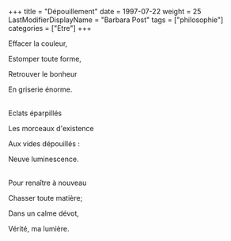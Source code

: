 +++
title = "Dépouillement"
date = 1997-07-22
weight = 25
LastModifierDisplayName = "Barbara Post"
tags = ["philosophie"]
categories = ["Etre"]
+++

Effacer la couleur,

Estomper toute forme,

Retrouver le bonheur

En griserie énorme.

 \
Eclats éparpillés

Les morceaux d'existence

Aux vides dépouillés :

Neuve luminescence.

 \
Pour renaître à nouveau

Chasser toute matière;

Dans un calme dévot,

Vérité, ma lumière.
